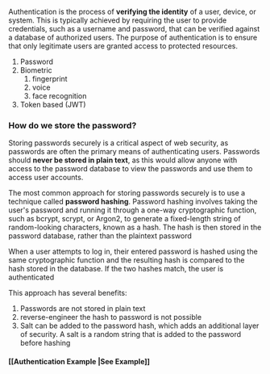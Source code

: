 Authentication is the process of **verifying the identity** of a user, device, or system. This is typically achieved by requiring the user to provide credentials, such as a username and password, that can be verified against a database of authorized users. The purpose of authentication is to ensure that only legitimate users are granted access to protected resources.
1. Password
2. Biometric
	1. fingerprint
	2. voice
	3. face recognition
3. Token based (JWT)

### How do we store the password?
Storing passwords securely is a critical aspect of web security, as passwords are often the primary means of authenticating users. Passwords should **never be stored in plain text**, as this would allow anyone with access to the password database to view the passwords and use them to access user accounts.

The most common approach for storing passwords securely is to use a technique called **password hashing**. Password hashing involves taking the user's password and running it through a one-way cryptographic function, such as bcrypt, scrypt, or Argon2, to generate a fixed-length string of random-looking characters, known as a hash. The hash is then stored in the password database, rather than the plaintext password

When a user attempts to log in, their entered password is hashed using the same cryptographic function and the resulting hash is compared to the hash stored in the database. If the two hashes match, the user is authenticated

This approach has several benefits:

1.  Passwords are not stored in plain text
2. reverse-engineer the hash to password is not possible
3. Salt can be added to the password hash, which adds an additional layer of security. A salt is a random string that is added to the password before hashing

#### [[Authentication Example |See Example]]
